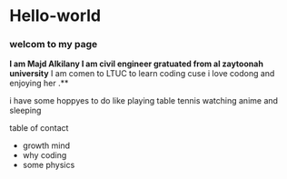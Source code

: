 # Hello-world 

### welcom to my page 
**I am Majd Alkilany I am civil engineer gratuated from al zaytoonah university**
 I am comen to LTUC to learn coding cuse i love codong and enjoying her .**

i have some hoppyes to do like playing table tennis watching anime 
and sleeping 

table of contact 
* growth mind 
* why coding
* some physics
